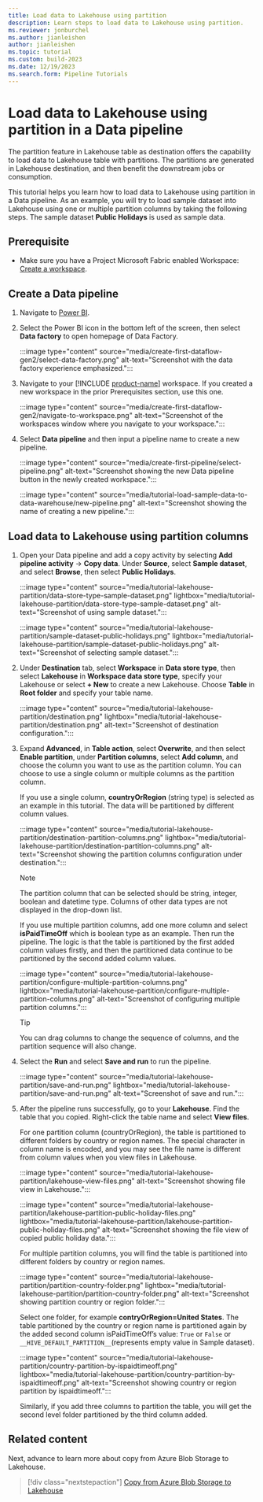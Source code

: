 ```yaml
---
title: Load data to Lakehouse using partition
description: Learn steps to load data to Lakehouse using partition.
ms.reviewer: jonburchel
ms.author: jianleishen
author: jianleishen
ms.topic: tutorial
ms.custom: build-2023
ms.date: 12/19/2023
ms.search.form: Pipeline Tutorials
---
```


# Load data to Lakehouse using partition in a Data pipeline

The partition feature in Lakehouse table as destination offers the capability to load data to Lakehouse table with partitions. The partitions are generated in Lakehouse destination, and then benefit the downstream jobs or consumption. 

This tutorial helps you learn how to load data to Lakehouse using partition in a Data pipeline. As an example, you will try to load sample dataset into Lakehouse using one or multiple partition columns by taking the following steps. The sample dataset **Public Holidays** is used as sample data.

## Prerequisite

- Make sure you have a Project Microsoft Fabric enabled Workspace: [Create a workspace](../get-started/create-workspaces.md).

## Create a Data pipeline

1. Navigate to [Power BI](https://app.powerbi.com/).
1. Select the Power BI icon in the bottom left of the screen, then select **Data factory** to open homepage of Data Factory.

   :::image type="content" source="media/create-first-dataflow-gen2/select-data-factory.png" alt-text="Screenshot with the data factory experience emphasized.":::

1. Navigate to your [!INCLUDE [product-name](../includes/product-name.md)] workspace. If you created a new workspace in the prior Prerequisites section, use this one.

   :::image type="content" source="media/create-first-dataflow-gen2/navigate-to-workspace.png" alt-text="Screenshot of the workspaces window where you navigate to your workspace.":::

1. Select **Data pipeline** and then input a pipeline name to create a new pipeline.

   :::image type="content" source="media/create-first-pipeline/select-pipeline.png" alt-text="Screenshot showing the new Data pipeline button in the newly created workspace.":::

   :::image type="content" source="media/tutorial-load-sample-data-to-data-warehouse/new-pipeline.png" alt-text="Screenshot showing the name of creating a new pipeline.":::


## Load data to Lakehouse using partition columns

1. Open your Data pipeline and add a copy activity by selecting **Add pipeline activity** -> **Copy data**. Under **Source**, select **Sample dataset**, and select **Browse**, then select **Public Holidays**.

    :::image type="content" source="media/tutorial-lakehouse-partition/data-store-type-sample-dataset.png" lightbox="media/tutorial-lakehouse-partition/data-store-type-sample-dataset.png" alt-text="Screenshot of using sample dataset.":::

    :::image type="content" source="media/tutorial-lakehouse-partition/sample-dataset-public-holidays.png" lightbox="media/tutorial-lakehouse-partition/sample-dataset-public-holidays.png" alt-text="Screenshot of selecting sample dataset.":::

2. Under **Destination** tab, select **Workspace** in **Data store type**, then select **Lakehouse** in **Workspace data store type**, specify your Lakehouse or select **+ New** to create a new Lakehouse. Choose **Table** in **Root folder** and specify your table name. 

    :::image type="content" source="media/tutorial-lakehouse-partition/destination.png" lightbox="media/tutorial-lakehouse-partition/destination.png" alt-text="Screenshot of destination configuration.":::

3. Expand **Advanced**, in **Table action**, select **Overwrite**, and then select **Enable partition**, under **Partition columns**, select **Add column**, and choose the column you want to use as the partition column. You can choose to use a single column or multiple columns as the partition column.

    If you use a single column, **countryOrRegion** (string type) is selected as an example in this tutorial. The data will be partitioned by different column values. 

    :::image type="content" source="media/tutorial-lakehouse-partition/destination-partition-columns.png" lightbox="media/tutorial-lakehouse-partition/destination-partition-columns.png" alt-text="Screenshot showing the partition columns configuration under destination.":::

    > [!Note]
    > The partition column that can be selected should be string, integer, boolean and datetime type. Columns of other data types are not displayed in the drop-down list.

    If you use multiple partition columns, add one more column and select **isPaidTimeOff** which is boolean type as an example. Then run the pipeline. The logic is that the table is partitioned by the first added column values firstly, and then the partitioned data continue to be partitioned by the second added column values. 
    
    :::image type="content" source="media/tutorial-lakehouse-partition/configure-multiple-partition-columns.png" lightbox="media/tutorial-lakehouse-partition/configure-multiple-partition-columns.png" alt-text="Screenshot of configuring multiple partition columns.":::
    
    > [!TIP]
    > You can drag columns to change the sequence of columns, and the partition sequence will also change.

4. Select the **Run** and select **Save and run** to run the pipeline.
    
    :::image type="content" source="media/tutorial-lakehouse-partition/save-and-run.png" lightbox="media/tutorial-lakehouse-partition/save-and-run.png" alt-text="Screenshot of save and run.":::

5. After the pipeline runs successfully, go to your **Lakehouse**. Find the table that you copied. Right-click the table name and select **View files**. 


    For one partition column (countryOrRegion), the table is partitioned to different folders by country or region names. The special character in column name is encoded, and you may see the file name is different from column values when you view files in Lakehouse.
    
    :::image type="content" source="media/tutorial-lakehouse-partition/lakehouse-view-files.png" alt-text="Screenshot showing file view in Lakehouse.":::
    
    :::image type="content" source="media/tutorial-lakehouse-partition/lakehouse-partition-public-holiday-files.png" lightbox="media/tutorial-lakehouse-partition/lakehouse-partition-public-holiday-files.png" alt-text="Screenshot showing the file view of copied public holiday data.":::
    
    For multiple partition columns, you will find the table is partitioned into different folders by country or region names. 
        
    :::image type="content" source="media/tutorial-lakehouse-partition/partition-country-folder.png" lightbox="media/tutorial-lakehouse-partition/partition-country-folder.png" alt-text="Screenshot showing partition country or region folder.":::
        
    Select one folder, for example **contryOrRegion=United States**. The table partitioned by the country or region name is partitioned again by the added second column isPaidTimeOff’s value: `True` or `False` or `__HIVE_DEFAULT_PARTITION__`(represents empty value in Sample dataset).
            
    :::image type="content" source="media/tutorial-lakehouse-partition/country-partition-by-ispaidtimeoff.png" lightbox="media/tutorial-lakehouse-partition/country-partition-by-ispaidtimeoff.png" alt-text="Screenshot showing country or region partition by ispaidtimeoff.":::
            
    Similarly, if you add three columns to partition the table, you will get the second level folder partitioned by the third column added.
        
## Related content

Next, advance to learn more about copy from Azure Blob Storage to Lakehouse.

> [!div class="nextstepaction"]
> [Copy from Azure Blob Storage to Lakehouse](tutorial-pipeline-copy-from-azure-blob-storage-to-lakehouse.md)
